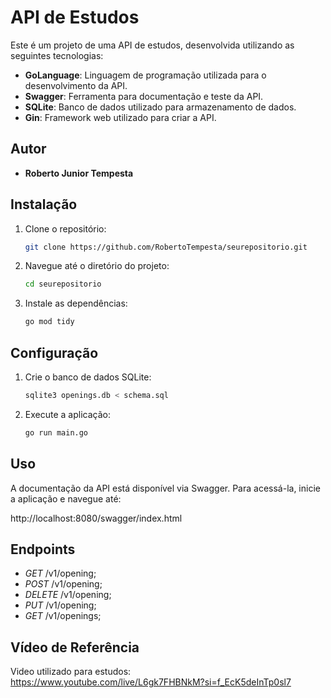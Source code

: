 # API de Estudos

Este é um projeto de uma API de estudos, desenvolvida utilizando as seguintes tecnologias:

- **GoLanguage**: Linguagem de programação utilizada para o desenvolvimento da API.
- **Swagger**: Ferramenta para documentação e teste da API.
- **SQLite**: Banco de dados utilizado para armazenamento de dados.
- **Gin**: Framework web utilizado para criar a API.

## Autor

- **Roberto Junior Tempesta**

## Instalação

1. Clone o repositório:
   ```sh
   git clone https://github.com/RobertoTempesta/seurepositorio.git
2. Navegue até o diretório do projeto:
    ```sh
    cd seurepositorio
3. Instale as dependências:
    ```sh
    go mod tidy

## Configuração

1. Crie o banco de dados SQLite:
    ```sh
    sqlite3 openings.db < schema.sql
2. Execute a aplicação:
    ```sh
    go run main.go

## Uso
A documentação da API está disponível via Swagger. Para acessá-la, inicie a aplicação e navegue até:

http://localhost:8080/swagger/index.html

## Endpoints

- *GET* /v1/opening;
- *POST* /v1/opening;
- *DELETE* /v1/opening;
- *PUT* /v1/opening;
- *GET* /v1/openings;

## Vídeo de Referência
Video utilizado para estudos: https://www.youtube.com/live/L6gk7FHBNkM?si=f_EcK5deInTp0sl7